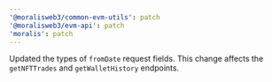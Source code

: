 ```yaml
---
'@moralisweb3/common-evm-utils': patch
'@moralisweb3/evm-api': patch
'moralis': patch
---
```


Updated the types of `fromDate` request fields. This change affects the `getNFTTrades` and `getWalletHistory` endpoints.
